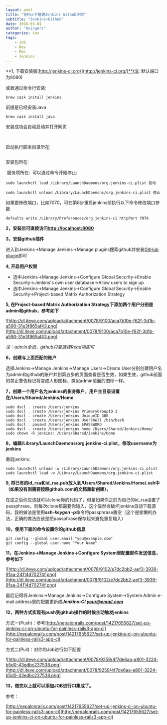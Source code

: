 ```yaml
---
layout: post
title: "在Mac下搭建Jenkins Github环境"
subtitle: "Jenkins+Github"
date: 2016-03-01
author: "Asingers"
categories: ios
tags:
    - iOS
    - Dev
    - Mac
    - Jenkins
---
```



**1, 下载安装版[http://jenkins-ci.org/](http://jenkins-ci.org/)**(注: 默认端口为8080)  
 
或者通过命令行安装:  

    brew cask install jenkins  
    
前提是已经安装Java  

    brew cask install java  
    
安装成功会自动启动并打开网页  
    
<img src="http://7xqmgj.com1.z0.glb.clouddn.com/2016-07-22_%E6%88%AA%E5%9B%BE%202016-07-22%2008%E6%97%B646%E5%88%8621%E7%A7%92.png" alt="" class="shadow"/>   

<img src="http://7xqmgj.com1.z0.glb.clouddn.com/2016-07-22_%E6%88%AA%E5%9B%BE%202016-07-22%2008%E6%97%B647%E5%88%8616%E7%A7%92.png" alt="" class="shadow"/>   

启动执行脚本目录所在:  

<img src="http://7xqmgj.com1.z0.glb.clouddn.com/2016-07-22_%E6%88%AA%E5%9B%BE%202016-07-22%2008%E6%97%B658%E5%88%8648%E7%A7%92.png" alt="" class="shadow"/>  

安装包所在:  

<img src="http://7xqmgj.com1.z0.glb.clouddn.com/2016-07-22_%E6%88%AA%E5%9B%BE%202016-07-22%2009%E6%97%B602%E5%88%8606%E7%A7%92.png" alt="" class="shadow"/>
服务项所在:  

<img src="http://7xqmgj.com1.z0.glb.clouddn.com/2016-07-22_%E6%88%AA%E5%9B%BE%202016-07-22%2009%E6%97%B604%E5%88%8610%E7%A7%92.png" alt="" class="shadow"/> 
可以通过命令开始停止:  

    sudo launchctl load /Library/LaunchDaemons/org.jenkins-ci.plist 启动  
       
    sudo launchctl unload /Library/LaunchDaemons/org.jenkins-ci.plist 停止
    

如果要修改端口，比如7070，可在第8步重启jenkins前执行以下命令修改端口参数

    defaults write /Library/Preferences/org.jenkins-ci httpPort 7070


**2，安装后可直接访问[http://localhost:8080](http://localhost:8080/)**

**3，安装github插件**

进入到Jenkins->Manage Jenkins->Manage plugins搜索github并安装[GitHub plugin](http://wiki.jenkins-ci.org/display/JENKINS/Github+Plugin)即可

**4, 开启用户权限**

- 选中Jenkins->Manage Jenkins->Configure Global Security->Enable Security->Jenkins's own user database->Allow users to sign up
- 选中Jenkins->Manage Jenkins->Configure Global Security->Enable Security->Project-based Matrix Authorization Strategy


**5, 在Project-based Matrix Authorization Strategy下添加两个用户分别是admin和github，参考如下**

![http://dl.iteye.com/upload/attachment/0078/9100/aca7b10e-f62f-3d1b-a590-31e3f865af43.png](http://dl.iteye.com/upload/attachment/0078/9100/aca7b10e-f62f-3d1b-a590-31e3f865af43.png)

*注：admin全选，github只要选择Read项即可*

**6，创建与上面匹配的账户**

选择Jenkins->Manage Jenkins->Manage Users->Create User分别创建用户名为admin和github的账户并到第五步的页面查看是否生效，如果生效，github前面的禁止警告标记将变成人形图标，类似admin前面的图标一样。

**7，创建一个用户名为jenkins的影身账户，用户主目录设置在/Users/Shared/Jenkins/Home**

    sudo dscl . create /Users/jenkins
    sudo dscl . create /Users/jenkins PrimaryGroupID 1
    sudo dscl . create /Users/jenkins UniqueID 300  
    sudo dscl . create /Users/jenkins UserShell /bin/bash
    sudo dscl . passwd /Users/jenkins $PASSWORD
    sudo dscl . create /Users/jenkins home /Users/Shared/Jenkins/Home/
    sudo chown -R jenkins: /Users/Shared/Jenkins/Home


**8，编辑/Library/LaunchDaemons/org.jenkins-ci.plist，修改username为jenkins**

重启jenkins:

    sudo launchctl unload -w /Library/LaunchDaemons/org.jenkins-ci.plist
    sudo launchctl load -w /Library/LaunchDaemons/org.jenkins-ci.plist


**9, 将已有的id_rsa和id_rsa.pub放入到/Users/Shared/Jenkins/Home/.ssh中（如果没有则需要按照github.com的文档重新创建）。**

在这之后你应该就可以clone你的代码了，但是如果你之前为自己的id_rsa设置了passphrase，则每次clone都需要你输入，这个显然会破坏jenkins自动下载源码，我的做法是使用***ssh-keygen -p***命令将passphrase置空（这个是偷懒的办法，正确的做法应该是把passphrase保存起来避免重复输入）

**10，使用下面的命令设置你的github信息**

    git config --global user.email "you@example.com"
    git config --global user.name "Your Name"


**11，在Jenkins->Manage Jenkins->Configure System里配置邮件发送信息，参考如下**


![http://dl.iteye.com/upload/attachment/0078/9102/e7dc2bb2-aef3-3939-91aa-24114d70274f.png](http://dl.iteye.com/upload/attachment/0078/9102/e7dc2bb2-aef3-3939-91aa-24114d70274f.png)

最后记得将Jenkins->Manage Jenkins->Configure System->System Admin e-mail address里的配置更新成***Jenkins-CI <your@email.com>***

**12，两种方式实现有push到github操作的时候主动触发jenkins**

方式一(Push)：参考[http://nepalonrails.com/post/14217655627/set-up-jenkins-ci-on-ubuntu-for-painless-rails3-app-ci](http://nepalonrails.com/post/14217655627/set-up-jenkins-ci-on-ubuntu-for-painless-rails3-app-ci)

方式二(Pull)：对你的Job进行如下配置


![http://dl.iteye.com/upload/attachment/0078/9259/4f7de6aa-a801-3224-b5d0-43edbc237538.png](http://dl.iteye.com/upload/attachment/0078/9259/4f7de6aa-a801-3224-b5d0-43edbc237538.png)

**13，做完以上就可以添加JOB进行CI集成了。**

参考：

[http://nepalonrails.com/post/14217655627/set-up-jenkins-ci-on-ubuntu-for-painless-rails3-app-ci](http://nepalonrails.com/post/14217655627/set-up-jenkins-ci-on-ubuntu-for-painless-rails3-app-ci)
